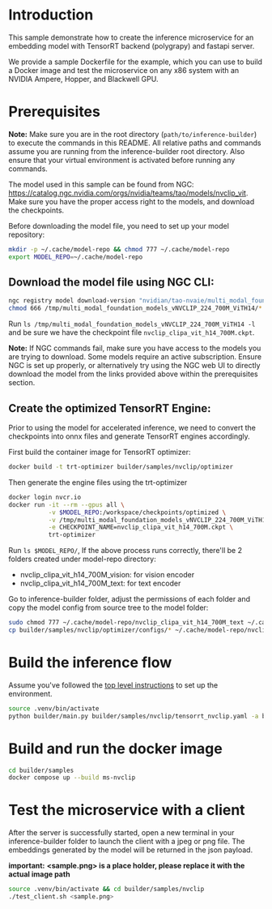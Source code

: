 # Introduction

This sample demonstrate how to create the inference microservice for an embedding model with TensorRT backend (polygrapy) and fastapi server.

We provide a sample Dockerfile for the example, which you can use to build a Docker image and test the microservice on any x86 system with an NVIDIA Ampere, Hopper, and Blackwell GPU.

# Prerequisites

**Note:** Make sure you are in the root directory (`path/to/inference-builder`) to execute the commands in this README. All relative paths and commands assume you are running from the inference-builder root directory. Also ensure that your virtual environment is activated before running any commands.

The model used in this sample can be found from NGC: https://catalog.ngc.nvidia.com/orgs/nvidia/teams/tao/models/nvclip_vit. Make sure you have the proper access right to the models, and download the checkpoints.

Before downloading the model file, you need to set up your model repository:

```bash
mkdir -p ~/.cache/model-repo && chmod 777 ~/.cache/model-repo
export MODEL_REPO=~/.cache/model-repo
```

## Download the model file using NGC CLI:

```bash
ngc registry model download-version "nvidian/tao-nvaie/multi_modal_foundation_models:NVCLIP_224_700M_ViTH14" --dest /tmp
chmod 666 /tmp/multi_modal_foundation_models_vNVCLIP_224_700M_ViTH14/*
```

Run `ls /tmp/multi_modal_foundation_models_vNVCLIP_224_700M_ViTH14 -l` and be sure we have the checkpoint file `nvclip_clipa_vit_h14_700M.ckpt`.

**Note:** If NGC commands fail, make sure you have access to the models you are trying to download. Some models require an active subscription. Ensure NGC is set up properly, or alternatively try using the NGC web UI to directly download the model from the links provided above within the prerequisites section.

## Create the optimized TensorRT Engine:

Prior to using the model for accelerated inference, we need to convert the checkpoints into onnx files and generate TensorRT engines accordingly.

First build the container image for TensorRT optimizer:

```bash
docker build -t trt-optimizer builder/samples/nvclip/optimizer
```

Then generate the engine files using the trt-optimizer

```bash
docker login nvcr.io
docker run -it --rm --gpus all \
           -v $MODEL_REPO:/workspace/checkpoints/optimized \
           -v /tmp/multi_modal_foundation_models_vNVCLIP_224_700M_ViTH14:/workspace/checkpoints/baseline \
           -e CHECKPOINT_NAME=nvclip_clipa_vit_h14_700M.ckpt \
           trt-optimizer
```

Run `ls $MODEL_REPO/`, If the above process runs correctly, there'll be 2 folders created under model-repo directory:
- nvclip_clipa_vit_h14_700M_vision: for vision encoder
- nvclip_clipa_vit_h14_700M_text: for text encoder

Go to inference-builder folder, adjust the permissions of each folder and copy the model config from source tree to the model folder:

```bash
sudo chmod 777 ~/.cache/model-repo/nvclip_clipa_vit_h14_700M_text ~/.cache/model-repo/nvclip_clipa_vit_h14_700M_vision
cp builder/samples/nvclip/optimizer/configs/* ~/.cache/model-repo/nvclip_clipa_vit_h14_700M_text
```

# Build the inference flow

Assume you've followed the [top level instructions](../../../README.md#getting-started) to set up the environment.

```bash
source .venv/bin/activate
python builder/main.py builder/samples/nvclip/tensorrt_nvclip.yaml -a builder/samples/nvclip/openapi.yaml -c builder/samples/nvclip/processors.py -o builder/samples/nvclip --server-type fastapi -t
```

# Build and run the docker image

```bash
cd builder/samples
docker compose up --build ms-nvclip
```

# Test the microservice with a client

After the server is successfully started, open a new terminal in your inference-builder folder to launch the client with a jpeg or png file. The embeddings generated by the model will be returned in the json payload.

**important:** **<sample.png> is a place holder, please replace it with the actual image path** 

```bash
source .venv/bin/activate && cd builder/samples/nvclip
./test_client.sh <sample.png>
```